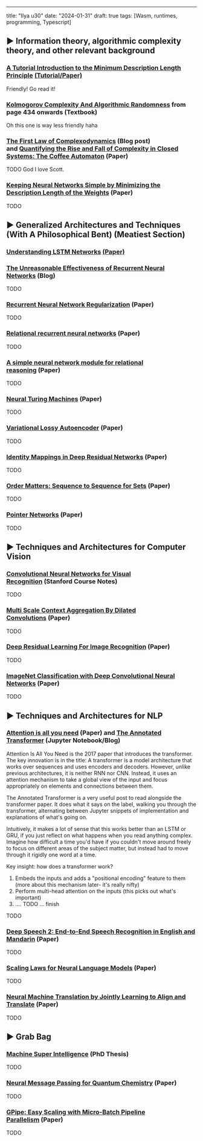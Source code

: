 ---
title: "Ilya u30"
date: "2024-01-31"
draft: true
tags: [Wasm, runtimes, programming, Typescript]

► Information theory, algorithmic complexity theory, and other relevant background
----------------------------------------------------------------------------------

### [A Tutorial Introduction to the Minimum Description Length Principle](https://w.laudiacay.cool/2024/05/11/Tutorial-Introduction-to-MDL.html) [(Tutorial/Paper)](https://arxiv.org/pdf/math/0406077)

Friendly! Go read it!

### [Kolmogorov Complexity And Algorithmic Randomness](https://www.lirmm.fr/~ashen/kolmbook-eng-scan.pdf) from page 434 onwards (Textbook)

Oh this one is way less friendly haha

### [The First Law of Complexodynamics](https://scottaaronson.blog/?p=762) (Blog post) and [Quantifying the Rise and Fall of Complexity in Closed Systems: The Coffee Automaton](https://arxiv.org/pdf/1405.6903) (Paper)

TODO God I love Scott.

### [Keeping Neural Networks Simple by Minimizing the Description Length of the Weights](https://www.cs.toronto.edu/~hinton/absps/colt93.pdf) (Paper)

TODO

► Generalized Architectures and Techniques (With A Philosophical Bent) (Meatiest Section)
-----------------------------------------------------------------------------------------

### [Understanding LSTM Networks](https://w.laudiacay.cool/2024/05/09/Understanding-LSTM-Networks.html) [(Paper)](https://colah.github.io/posts/2015-08-Understanding-LSTMs/)

### [The Unreasonable Effectiveness of Recurrent Neural Networks](https://karpathy.github.io/2015/05/21/rnn-effectiveness/) (Blog)

TODO

### [Recurrent Neural Network Regularization](https://arxiv.org/pdf/1409.2329) (Paper)

TODO

### [Relational recurrent neural networks](https://arxiv.org/pdf/1806.01822) (Paper)

TODO

### [A simple neural network module for relational reasoning](https://arxiv.org/pdf/1706.01427) (Paper)

TODO

### [Neural Turing Machines](https://arxiv.org/pdf/1410.5401) (Paper)

TODO

### [Variational Lossy Autoencoder](https://arxiv.org/pdf/1611.02731) (Paper)

TODO

### [Identity Mappings in Deep Residual Networks](https://arxiv.org/pdf/1603.05027) (Paper)

TODO

### [Order Matters: Sequence to Sequence for Sets](https://arxiv.org/pdf/1511.06391) (Paper)

TODO

### [Pointer Networks](https://arxiv.org/pdf/1506.03134) (Paper)

TODO

► Techniques and Architectures for Computer Vision
--------------------------------------------------

### [Convolutional Neural Networks for Visual Recognition](https://cs231n.github.io/) (Stanford Course Notes)

TODO

### [Multi Scale Context Aggregation By Dilated Convolutions](https://arxiv.org/pdf/1511.07122) (Paper)

TODO

### [Deep Residual Learning For Image Recognition](https://arxiv.org/pdf/1512.03385) (Paper)

TODO

### [ImageNet Classification with Deep Convolutional Neural Networks](https://proceedings.neurips.cc/paper_files/paper/2012/file/c399862d3b9d6b76c8436e924a68c45b-Paper.pdf) (Paper)

TODO

► Techniques and Architectures for NLP
--------------------------------------

### [Attention is all you need](https://arxiv.org/pdf/1706.03762) (Paper) and [The Annotated Transformer](https://nlp.seas.harvard.edu/annotated-transformer/) (Jupyter Notebook/Blog)

Attention Is All You Need is the 2017 paper that introduces the transformer. The key innovation is in the title: A transformer is a model architecture that works over sequences and uses encoders and decoders. However, unlike previous architectures, it is neither RNN nor CNN. Instead, it uses an attention mechanism to take a global view of the input and focus appropriately on elements and connections between them.

The Annotated Transformer is a very useful post to read alongside the transformer paper. It does what it says on the label, walking you through the transformer, alternating between Jupyter snippets of implementation and explanations of what's going on.

Intuitively, it makes a lot of sense that this works better than an LSTM or GRU, if you just reflect on what happens when you read anything complex. Imagine how difficult a time you'd have if you couldn't move around freely to focus on different areas of the subject matter, but instead had to move through it rigidly one word at a time.

Key insight: how does a transformer work?

1.  Embeds the inputs and adds a "positional encoding" feature to them (more about this mechanism later- it's really nifty)
2.  Perform multi-head attention on the inputs (this picks out what's important)
3.  .... TODO ... finish

TODO

### [Deep Speech 2: End-to-End Speech Recognition in English and Mandarin](https://arxiv.org/pdf/1512.02595) (Paper)

TODO

### [Scaling Laws for Neural Language Models](https://arxiv.org/pdf/2001.08361) (Paper)

TODO

### [Neural Machine Translation by Jointly Learning to Align and Translate](https://arxiv.org/pdf/1409.0473) (Paper)

TODO

► Grab Bag
----------

### [Machine Super Intelligence](https://www.vetta.org/documents/Machine_Super_Intelligence.pdf) (PhD Thesis)

TODO

### [Neural Message Passing for Quantum Chemistry](https://arxiv.org/pdf/1704.01212) (Paper)

TODO

### [GPipe: Easy Scaling with Micro-Batch Pipeline Parallelism](https://arxiv.org/pdf/1811.06965) (Paper)

TODO
